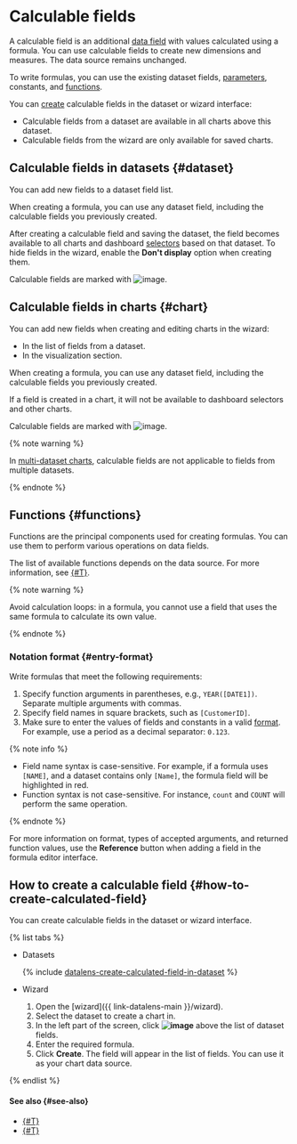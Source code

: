# Calculable fields

A calculable field is an additional [data field](../dataset/index.md#field) with values calculated using a formula.
You can use calculable fields to create new dimensions and measures.
The data source remains unchanged.

To write formulas, you can use the existing dataset fields, [parameters](../parameters.md), constants, and [functions](#functions).

You can [create](#how-to-create-calculated-field) calculable fields in the dataset or wizard interface:

* Calculable fields from a dataset are available in all charts above this dataset.
* Calculable fields from the wizard are only available for saved charts.

## Calculable fields in datasets {#dataset}

You can add new fields to a dataset field list.

When creating a formula, you can use any dataset field, including the calculable fields you previously created. 

After creating a calculable field and saving the dataset, the field becomes available to all charts and dashboard [selectors](../../dashboard/selector.md) based on that dataset.
To hide fields in the wizard, enable the **Don't display** option when creating them.

Calculable fields are marked with ![image](../../../_assets/console-icons/function.svg).

## Calculable fields in charts {#chart}

You can add new fields when creating and editing charts in the wizard:

* In the list of fields from a dataset.
* In the visualization section.

When creating a formula, you can use any dataset field, including the calculable fields you previously created. 

If a field is created in a chart, it will not be available to dashboard selectors and other charts.

Calculable fields are marked with ![image](../../../_assets/console-icons/function.svg).

{% note warning %}

In [multi-dataset charts](../chart/index.md#multi-dataset-charts), calculable fields are not applicable to fields from multiple datasets.

{% endnote %}

## Functions {#functions}

Functions are the principal components used for creating formulas. You can use them to perform various operations on data fields.

The list of available functions depends on the data source. For more information, see [{#T}](../../function-ref/availability.md).

{% note warning %}

Avoid calculation loops: in a formula, you cannot use a field that uses the same formula to calculate its own value.

{% endnote %}


### Notation format {#entry-format}

Write formulas that meet the following requirements:

1. Specify function arguments in parentheses, e.g., `YEAR([DATE1])`. Separate multiple arguments with commas.
1. Specify field names in square brackets, such as `[CustomerID]`.
1. Make sure to enter the values of fields and constants in a valid [format](../dataset/index.md#data-types). For example, use a period as a decimal separator: `0.123`.

{% note info %}

* Field name syntax is case-sensitive. For example, if a formula uses `[NAME]`, and a dataset contains only `[Name]`, the formula field will be highlighted in red.
* Function syntax is not case-sensitive. For instance, `count` and `COUNT` will perform the same operation.

{% endnote %}

For more information on format, types of accepted arguments, and returned function values, use the **Reference** button when adding a field in the formula editor interface.

## How to create a calculable field {#how-to-create-calculated-field}

You can create calculable fields in the dataset or wizard interface.

{% list tabs %}

- Datasets

   {% include [datalens-create-calculated-field-in-dataset](../../../_includes/datalens/operations/datalens-create-calculated-field-in-dataset.md) %}

- Wizard

   1. Open the [wizard]({{ link-datalens-main }}/wizard).
   1. Select the dataset to create a chart in.
   1. In the left part of the screen, click **![image](../../../_assets/console-icons/plus.svg)** above the list of dataset fields.
   1. Enter the required formula.
   1. Click **Create**. The field will appear in the list of fields. You can use it as your chart data source.

{% endlist %}

#### See also {#see-also}
- [{#T}](../../operations/dataset/create-field.md)
- [{#T}](../../security/row-level-security.md)
